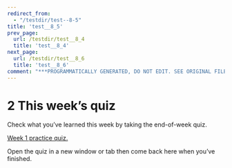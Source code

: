 ```yaml
---
redirect_from:
  - "/testdir/test--8-5"
title: 'test__8_5'
prev_page:
  url: /testdir/test__8_4
  title: 'test__8_4'
next_page:
  url: /testdir/test__8_6
  title: 'test__8_6'
comment: "***PROGRAMMATICALLY GENERATED, DO NOT EDIT. SEE ORIGINAL FILES IN /content***"
---
```

# 2 This week’s quiz


Check what you’ve learned this week by taking the end-of-week quiz.

[Week 1 practice quiz.](https://www.open.edu/openlearn/ocw/mod/quiz/view.php?id=78777)

Open the quiz in a new window or tab then come back here when you’ve finished.

